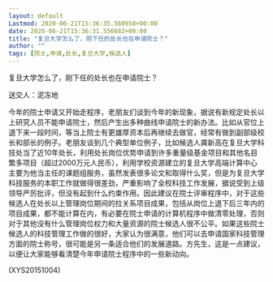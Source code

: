 ```yaml
---
layout: default
Lastmod: 2020-06-21T15:36:35.560958+00:00
date: 2020-06-21T15:36:31.556682+00:00
title: "复旦大学怎么了，刚下任的处长也在申请院士？"
author: ""
tags: [院士,申请,处长,复旦大学,候选人]
---
```


复旦大学怎么了，刚下任的处长也在申请院士？

送交人：泥冻地

今年的院士申请又开始走程序，老朋友们谈到今年的新现象，据说有新规定处长以上研究人员不能申请院士，然后产生出多种曲线申请院士的新办法。比如从官位上退下来一段时间，等当上院士有更雄厚资本后再继续去做官，经常有做到副部级校长和部长的例子。老朋友谈到几个典型单位例子，比如候选人龚新高在复旦大学科技处当了近10年处长，利用处长岗位优势申请到许多重量级基金项目和其他名目繁多项目（超过2000万元人民币），利用学校资源建立的复旦大学高端计算中心主要为他当主任的课题组服务，虽然发表很多论文和取得什么奖，但是为复旦大学科技服务的本职工作就做得很差劲，严重影响了全校科技工作发展，据说受到上级领导严厉批评，但没有起到什么约束作用。因此建议在院士评审程序中，对于这些候选人在处长以上管理岗位期间的拉关系项目成果，包括从岗位上退下后三年内的项目成果，都不能计算在内，有必要在院士申请的计算机程序中做清零处理，否则对于其他没有什么管理岗位权力和大量资源的院士候选人很不公平。如果这些院士候选人的科技管理工作做的很好，大家认为很满意，他们可以去申请国家科技管理方面的院士称号，很可能是另一条适合他们的发展道路。方先生，这是一点建议，以便让大家能够看清楚今年申请院士程序中的一些新动向。

(XYS20151004)

